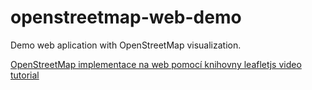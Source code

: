 # openstreetmap-web-demo
Demo web aplication with OpenStreetMap visualization.

 [OpenStreetMap implementace na web pomocí knihovny leafletjs video tutorial](http://www.youtube.com/watch?v=g1zvx_DilGg)
